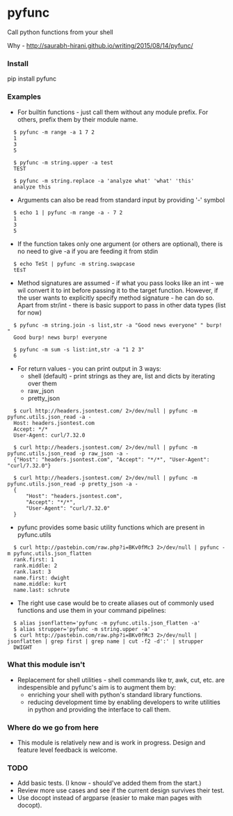 pyfunc
======

Call python functions from your shell

Why - http://saurabh-hirani.github.io/writing/2015/08/14/pyfunc/

### Install 

pip install pyfunc

### Examples

* For builtin functions - just call them without any module prefix. For others,
  prefix them by their module name.

```
  $ pyfunc -m range -a 1 7 2
  1
  3
  5

  $ pyfunc -m string.upper -a test
  TEST

  $ pyfunc -m string.replace -a 'analyze what' 'what' 'this'
  analyze this
```

* Arguments can also be read from standard input by providing '-' symbol

```
  $ echo 1 | pyfunc -m range -a - 7 2
  1
  3
  5
```

* If the function takes only one argument (or others are optional),
  there is no need to give -a if you are feeding it from stdin

```
  $ echo TeSt | pyfunc -m string.swapcase
  tEsT
```

* Method signatures are assumed - if what you pass looks like an int - we wil
  convert it to int before passing it to the target function. However, if the
  user wants to explicitly specify method signature - he can do so. Apart from
  str/int - there is basic support to pass in other data types (list for now)

```
  $ pyfunc -m string.join -s list,str -a "Good news everyone" " burp! "
  Good burp! news burp! everyone

  $ pyfunc -m sum -s list:int,str -a "1 2 3"
  6
```

* For return values - you can print output in 3 ways:
  - shell (default) - print strings as they are, list and dicts by iterating
    over them
  - raw\_json
  - pretty\_json

```
  $ curl http://headers.jsontest.com/ 2>/dev/null | pyfunc -m pyfunc.utils.json_read -a -
  Host: headers.jsontest.com
  Accept: */*
  User-Agent: curl/7.32.0

  $ curl http://headers.jsontest.com/ 2>/dev/null | pyfunc -m pyfunc.utils.json_read -p raw_json -a -
  {"Host": "headers.jsontest.com", "Accept": "*/*", "User-Agent": "curl/7.32.0"}

  $ curl http://headers.jsontest.com/ 2>/dev/null | pyfunc -m pyfunc.utils.json_read -p pretty_json -a -
  {
      "Host": "headers.jsontest.com", 
      "Accept": "*/*", 
      "User-Agent": "curl/7.32.0"
  }
```

* pyfunc provides some basic utility functions which are present in pyfunc.utils

```
  $ curl http://pastebin.com/raw.php?i=BKv0fMc3 2>/dev/null | pyfunc -m pyfunc.utils.json_flatten 
  rank.first: 1
  rank.middle: 2
  rank.last: 3
  name.first: dwight
  name.middle: kurt
  name.last: schrute
```

* The right use case would be to create aliases out of commonly used functions
  and use them in your command pipelines:

```
  $ alias jsonflatten='pyfunc -m pyfunc.utils.json_flatten -a'
  $ alias strupper='pyfunc -m string.upper -a'
  $ curl http://pastebin.com/raw.php?i=BKv0fMc3 2>/dev/null | jsonflatten | grep first | grep name | cut -f2 -d':' | strupper
  DWIGHT
```

### What this module isn't

* Replacement for shell utilities - shell commands like tr, awk, cut, etc. are
  indespensible and pyfunc's aim is to augment them by:
  * enriching your shell with python's standard library functions.
  * reducing development time by enabling developers to write utilities in
    python and providing the interface to call them.

### Where do we go from here

* This module is relatively new and is work in progress. Design and feature
  level feedback is welcome.

### TODO

- Add basic tests. (I know - should've added them from the start.)
- Review more use cases and see if the current design survives their test.
- Use docopt instead of argparse (easier to make man pages with docopt).
